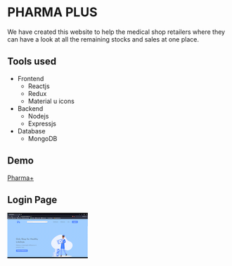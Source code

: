 # PHARMA PLUS

We have created this website to help the medical shop retailers where they can have a look at all the remaining stocks and sales at one place.

## Tools used

- Frontend
  - Reactjs
  - Redux
  - Material u icons
- Backend
  - Nodejs
  - Expressjs
- Database
  - MongoDB

## Demo

[Pharma+](https://pharmaplus.herokuapp.com/)

## Login Page

<img src="./uploads/giffies/home_giffy.gif" alt="Login page"></img>
